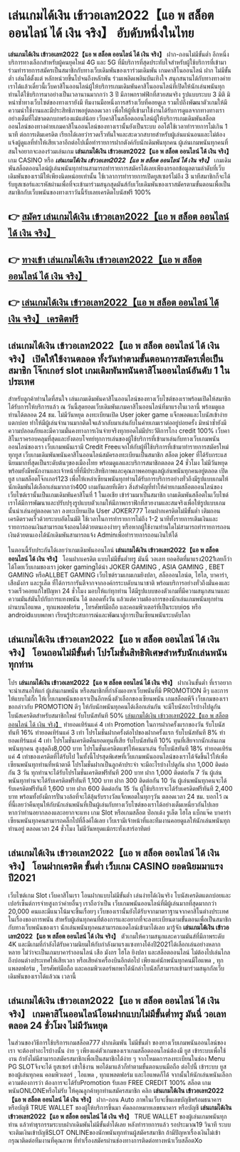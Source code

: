 # เล่นเกมได้เงิน เข้าวอเลท2022【แอ พ สล็อต ออนไลน์ ได้ เงิน จริง】  อับดับหนึ่งในไทย 

**เล่นเกมได้เงิน เข้าวอเลท2022【แอ พ สล็อต ออนไลน์ ได้ เงิน จริง】** ฝาก-ถอนไม่มีขั้นต่ำ  อีกหนึ่งบริการทางเลือกสำหรับผู้คนยุคใหม่ 4G และ 5G ที่มีบริการที่สุดประทับใจสำหรับผู้ใช้บริการที่เข้ามาร่วมทำรายการสมัครเป็นสมาชิกกับทางเว็บเดิมพันของเราร่วมเดิมพัน เกมคาสิโนออนไลน์ ฝาก ไม่มีขั้นต่ำ เล่นได้ตั้งแต่ หลักหน่วยขึ้นไปจนถึงหลักพัน ร่วมเพลิดเพลินบันเทิงใจ สนุกสนานได้กับทางทางค่ายเราได้แล้วเดี๋ยวนี้เว็บคาสิโนออนไลน์ผู้ให้บริการเกมเดิมพันคาสิโนออนไลน์ที่เปิดให้นักเล่นพนันทุกท่านได้ใช้บริการมาอย่างเป็นเวลานานมากกว่า 3 ปี มีภาพกราฟฟิกที่สวยสมจริง รูปแบบระบบ 3 มิติ
มิหนำซ้ำทางเว็บไซต์ของทางเรายังมี ทีมงานมือหนึ่งการสร้างเว็บที่คอยดูเล  รวมไปถึงพัฒนาตัวเกมให้มีความน่าใช้งานและมีประสิทธิภาพอยู่ตลอดเวลา เพื่อให้ผู้ที่เข้ามาใช้งานได้รับการดูแลจากทางทางเราอย่างเต็มที่ไม่ขาดตกบกพร่องแม้แต่น้อย เว็บคาสิโนสล็อตออนไลน์ผู้ให้บริการเกมเดิมพันสล็อตออนไลน์ของทางค่ายเกมคาสิโนออนไลน์ของทางเรานั้นยังเป็นระบบ ออโต้ใช้เวลาทำรายการไม่เกิน 1 นาที ต่อการเติมเครดิต เรียกได้เลยว่ารวดเร็วทันใจและสะดวกสบายสำหรับผู้เล่นแน่นอนและไม่ต้องแจ้งผู้ดูแลที่ทำให้เสียเวลาอีกต่อไปเมื่อทำรายการฝากตังค์กับนักเดิมพันทุกคน
ผู้เล่นเกมพนันทุกคนที่สนใจอยากจะลองร่วมเล่นเกม **เล่นเกมได้เงิน เข้าวอเลท2022【แอ พ สล็อต ออนไลน์ ได้ เงิน จริง】** เกม CASINO  หรือ ***เล่นเกมได้เงิน เข้าวอเลท2022【แอ พ สล็อต ออนไลน์ ได้ เงิน จริง】*** เกมเดิมพันสล็อตออนไลน์ผู้เล่นพนันทุกท่านสามารถทำรายการสมัครได้เลยเพียงกรอกข้อมูลตามลำดับที่เว็บเดิมพันของเรามีให้เพียงนิดหน่อยเท่านั้น ใช้เวลาการทำรายการเปิดยูสเซอร์ไม่ถึง 3 นาทีสมาชิกก็จะได้รับยูสเซอร์และรหัสผ่านเพื่อที่จะเข้ามาร่วมสนุกสุดมันส์กับเว็บเดิมพันของเราสมัครตามขั้นตอนเพื่อเป็นสมาชิกกับเว็บพนันของทางเราวันนี้รับเลยเครดิตโบนัสฟรี 100%

## 👉 [สมัคร เล่นเกมได้เงิน เข้าวอเลท2022【แอ พ สล็อต ออนไลน์ ได้ เงิน จริง】](https://archa888.com/)
## 👉 [ทางเข้า เล่นเกมได้เงิน เข้าวอเลท2022【แอ พ สล็อต ออนไลน์ ได้ เงิน จริง】](https://archa888.com/)
## 👉 [เล่นเกมได้เงิน เข้าวอเลท2022【แอ พ สล็อต ออนไลน์ ได้ เงิน จริง】 เครดิตฟรี](https://archa888.com/)

## เล่นเกมได้เงิน เข้าวอเลท2022【แอ พ สล็อต ออนไลน์ ได้ เงิน จริง】 เปิดให้ใช้งานตลอด ทั้งวันทำตามขั้นตอนการสมัครเพื่อเป็นสมาชิก โจ๊กเกอร์ slot เกมเดิมพันพนันคาสิโนออนไลน์อันดับ 1 ในประเทศ

สำหรับลูกค้าท่านใดที่สนใจ เล่นเกมเดิมพันคาสิโนออนไลน์ของทางเว็บไซต์ของเราพร้อมเปิดให้สมาชิกได้รับการให้บริการแล้ว ณ วันนี้สุดยอดเว็บเดิมพันเกมคาสิโนออนไลน์ที่มาแรงในเวลานี้ พร้อมดูแลท่านได้ตลอด 24 ชม. ไม่มีวันหยุด ลงทะเบียนเปิด User joker game แจ็กพอตและโบนัสเข้าง่ายแตกบ่อย ทำให้มีผู้เล่นจำนวนมากติดใจแล้วกลับมาเล่นกับในค่ายเกมเราต่ออยู่บ่อยครั้ง มิหนำซ้ำยังมีความปลอดภัยและมีความมั่นคงทางการเงินจ่ายจริงทุกยอดไม่มีประวัติการโกง credit 100% เว็บคาสิโนเราครอบคลุมที่สุดและยังตอบโจทย์ทุกการเล่นของผู้ใช้บริการที่เข้ามาเล่นกับทางเว็บเกมพนันออนไลน์ของเรา
เว็บเกมพนันเรามี Credit Freeแจกให้กับผู้ที่ใช้บริการที่เข้ามาทำรายการสมัครใหม่ทุกยูส เว็บเกมเดิมพันพนันคาสิโนออนไลน์สมัครลงทะเบียนเป็นสมาชิก สล็อต joker ที่ได้รับกระแสนิยมมากที่สุดเป็นระดับต้นๆของเมืองไทย พร้อมดูแลและบริการสมาชิกตลอด 24 ชั่วโมง ไม่มีวันหยุดพร้อมยังมีพนักงานและเจ้าหน้าที่ที่มีประสิทธิภาพและคุณภาพคอยดูแลผู้เล่นพนันทุกคนอยู่ตลอด เปิดยูส เกมสล็อตโจ๊กเกอร์123 เพื่อให้เหล่าเซียนพนันทุกท่านได้รับการบริการอย่างทั่วถึงมีรูปแบบเกมให้นักเดิมพันได้เลือกเล่นมากกว่า400 เกมกันเลยทีเดียว
สิ่งสำคัญที่ทำให้ค่ายเกมสล็อตออนไลน์ของเว็บไซต์เรานั้นเป็นเกมเดิมพันคาสิโนที่ 1 ในเอเชีย เข้าร่วมมาเป็นสมาชิก  เกมเดิมพันสล็อตในเว็บไซต์เราได้มีการพัฒนาและปรับปรุงรูปแบบตัวเกมให้มีภาพกราฟิกที่สวยงามและสมจริงเพื่อให้รูปแบบเกมนั้นน่าเล่นอยู่ตลอดเวลา ลงทะเบียนเปิด User JOKER777 โอนฝากเครดิตไม่มีขั้นต่ำ เติมถอน เครดิตรวดเร็วด้วยระบบอัตโนมัติ ใช้เวลาในการทำรายการไม่ถึง 1-2 นาทีทั้งรายการเติมเงินและรายการถอนเงินสามารถแจ้งถอนได้ด้วยตนเองง่ายๆ หรือหากผู้ใช้งานท่านใดไม่สามารถทำรายการถอนเงินด้วยตนเองได้นักเดิมพันสามารถแจ้ง Adminเพื่อทำรายการถอนเงินให้ได้

ในตอนนี้รับประกันได้เลยว่าเกมเดิมพันออนไลน์ **เล่นเกมได้เงิน เข้าวอเลท2022【แอ พ สล็อต ออนไลน์ ได้ เงิน จริง】** โอนฝากเครดิต แบบไม่มีขั้นต่ำทรู มันนี่ วอเลท ยอดฮิตที่มาแรง2021เลยก็ว่าได้โดยเว็บเกมของเรา joker gamingได้นำ JOKER GAMING , ASIA GAMING , EBET GAMING หรือALLBET GAMING เว็บไซต์รวมเกมเกมยิงปลา, สล็อออนไลน์ต, ไฮโล, บาคาร่า, เสือมังกร และรูเล็ต ที่ได้การการันตีจากจากองค์กรระบดับนานาชาติ พร้อมบริการอย่างทั่วถึงมั่นคงและรวดเร็วคอยแก้ไขปัญหา 24 ชั่วโมง มอบให้แก่ทุกท่าน ได้มีรูปแบบของตัวเกมที่มีความสนุกสนานและความมันส์มันไปกับการแทงพนัน ได้ ตลอดทั้งวัน แล้วแต่ความต้องการของนักเล่นเกมพนันทุกท่านผ่านบนไอแพด , ทุกแพลตฟอร์ม , โทรศัพท์มือถือ และคอมพิวเตอร์ที่เป็นระบบios หรือ androidแบบพกพา เรียนรู้ประสบการณ์และพัฒนาสู่การเป็นเซียนพนันระบดับโลก

## เล่นเกมได้เงิน เข้าวอเลท2022【แอ พ สล็อต ออนไลน์ ได้ เงิน จริง】 โอนถอนไม่มีขั้นต่ำ โปรโมชั่นสิทธิพิเศษสำหรับนักเล่นพนันทุกท่าน

โปร **เล่นเกมได้เงิน เข้าวอเลท2022【แอ พ สล็อต ออนไลน์ ได้ เงิน จริง】** ฝากเงินขั้นต่ำ ที่เราอยากจะนำเสนอให้แก่  ผู้เล่นเกมพนัน หรือสมาชิกที่กำลังมองหาเว็บพนันที่มี  PROMOTION ดีๆ และการให้แบบไม่กั๊ก ให้เว็บเกมพนันของเราเป็นอีกหนึ่งตัวเลือกของเซียนพนัน เกมสล็อตพีจี เว็บเกมของเรา ขอกล่าวกับ PROMOTION ดีๆ ให้กับนักพนันทุกคนได้เลือกเล่นกัน จะมีโบนัสอะไรบ้างไปดูกัน
โบนัสเครดิตสำหรับสมาชิกใหม่ รับโบนัสทันที 50% [เล่นเกมได้เงิน เข้าวอเลท2022【แอ พ สล็อต ออนไลน์ ได้ เงิน จริง】](https://archa888.com/) ทำยอดเทิร์นแค่ 4 เท่า
 Promotion ในการฝากครั้งแรกของวัน รับโบนัสทันที 16% ทำยอดเทิร์นแค่ 3 เท่า
โปรโมชั่นฝากครั้งต่อไปของฝากครั้งแรก รับโบนัสทันที 8% ทำยอดเทิร์นแค่ 4 เท่า
โปรโมชั่นเครดิตคืนยอดทุนที่เสีย รับโบนัสทันที 10% ทุนที่เสียจากนักเล่นเกมพนันทุกคน สูงสุดถึง8,000 บาท
โปรโมชั่นเครดิตแชร์ให้คนมาเล่น รับโบนัสทันที 18% ทำยอดเทิร์นแค่ 4 เท่าของเครดิตที่ได้รับไป
ในทั้งนี้โปรสุดพิเศษที่เว็บเกมพนันออนไลน์ของเราได้จัดขึ้นไว้ให้เพื่อเซียนพนันทุกท่านที่หน้าตาดี โปรโมชั่นฝากเป็นลูกค้าประจำ จะมีอะไรบ้างไปดูกัน
ฝาก 1,000 ติดต่อกัน 3 วัน ทุกท่านจะได้รับโปรโมชั่นเครดิตฟรีทันที 200 บาท
ฝาก 1,000 ติดต่อกัน 7 วัน ผู้เล่นพนันทุกท่านจะได้รับเครดิตฟรีทันที 1,100 บาท
ฝาก 300 ติดต่อกัน 10 วัน ผู้เล่นพนันทุกคนจะได้รับเครดิตฟรีทันที 1,600 บาท
ฝาก 600 ติดต่อกัน 15 วัน ผู้ใช้บริการจะได้รับเครดิตฟรีทันที 2,400 บาท
พร้อมทั้งยังมีการปั่นวงล้อที่จะได้ลุ้นรับรางวัลแจ็กพอตในทุกๆวัน ตลอดเวลา 24 ชม. บอกไว้ ณ ที่นี้เลยว่าคืนทุนให้กับนักเล่นพนันที่เป็นผู้เล่นกับทางเว็บไซต์ของเราได้อย่างเต็มเหนี่ยวกันไปเลย หากว่าท่านอยากลองและอยากจะแทง เกม Slot หรือเกมสล็อต ป๊อกเด้ง รูเล็ต ไฮโล แบ็กแจ๊ค บาคาร่า เซียนพนันทุกคนสามารถคลิ๊กไปที่ลิ้งค์ได้เลย เว็บเรามีเจ้าหน้าที่และทีมงานคอยดูแลให้นักเล่นพนันทุกท่านอยู่ ตลอดเวลา 24 ชั่วโมง ไม่มีวันหยุดแม้กระทั่งเสาร์อาทิตย์

## เล่นเกมได้เงิน เข้าวอเลท2022【แอ พ สล็อต ออนไลน์ ได้ เงิน จริง】 โอนฝากเครดิต ขั้นต่ำ  เว็บเกม CASINO ยอดนิยมมาแรงปี2021

เว็บไซต์เกม Slot เว็บคาสิโนเรา โอนฝากแบบไม่มีขั้นต่ำ เล่นง่ายได้เงินจริง โบนัสเครดิตแตกบ่อยและเปอร์เซ็นต์การจ่ายสูงกว่าค่ายอื่นๆ เราถือว่าเป็น เว็บเกมพนันออนไลน์ที่มีผู้เล่นมากที่สุดมากกว่า 20,000 คนและมีแนวโน้มจะขึ้นเรื่อยๆ เว็บของเรานั้นยังได้รับจากมาตราฐานจากคาสิโนต่างประเทศในเรื่องของการพนัน สำหรับผู้เล่นทุกคนที่ต้องการและอยากที่จะลงทะเบียนตามขั้นตอนเพื่อเป็นสมาชิกกับทางเว็บพนันของเรา นักเล่นพนันทุกคนสามารถแอดไลน์เข้ามาได้เลย
	มารู้จัก **เล่นเกมได้เงิน เข้าวอเลท2022【แอ พ สล็อต ออนไลน์ ได้ เงิน จริง】** ตัวเกมให้ความสนุกและความมันส์ที่มีภาพระดับ 4K และมีเกมที่กำลังได้รับความนิยมให้กับกำลังมาแรงแซงทางโค้งปี2021ได้เลือกเล่นอย่างหลากหลาย  ไม่ว่าจะเป็นเกมบาคาร่าออนไลน์ เสือ มังกร ไฮโล ยิงปลา และสล็อตออนไลน์ ไม่ต้องไปเล่นไกลถึงบ่อนต่างประเทศให้เสียเวลา หรือเสียค่าเครื่องบินอีกต่อไป เพียงแค่นักพนันทุกคนมีไอแพด , ทุกแพลตฟอร์ม , โทรศัพท์มือถือ และคอมพิวเตอร์พกพาได้นักล่าโบนัสก็สามารถเข้ามาร่วมสนุกกัลเว็บเดิมพันของเราได้แล้วณ เวลานี้

## เล่นเกมได้เงิน เข้าวอเลท2022【แอ พ สล็อต ออนไลน์ ได้ เงิน จริง】 เกมคาสิโนออนไลน์โอนฝากแบบไม่มีขั้นต่ำทรู มันนี่ วอเลทตลอด 24 ชั่วโมง ไม่มีวันหยุด

ในส่วนของวิธีการใช้บริการเกมสล็อต777 ฝากเดิมพัน ไม่มีขั้นต่ำ ของทางเว็บเกมพนันออนไลน์ของเรา จะต้องทำอะไรบ้างนั้น ง่าย ๆ เพียงแค่ตัวเกมของเราเกมสล็อตออนไลน์ต้องมี ยูส เข้าระบบเพื่อใช้งาน ถ้ายังไม่มีสามารถสมัครสมาชิกเพื่อเป็นสมาชิกได้ง่าย ๆ จากโหมดการลงทะเบียนในช่อง Menu  PG SLOTจึงจะได้ ยูสเซอร์ เข้าใช้งาน พอได้มาแล้วก็ทำตามขั้นตอนบนมือถือ ต่อไปนี้
เข้าระบบ ยูส  ของผู้เล่นทุกคน คอมพิวเตอร์ , ไอแพด , ทุกแพลตฟอร์ม และไอแพดก็ได้
จากนั้นให้นักเล่นพนันเลือกความต้องการว่า ต้องการจะได้รับPromotion รับเลย FREE CREDIT 100% สล็อต เกมพนันONLONEหรือไม่รับ
ให้คุณลูกค้าทุกท่านสมัครสมาชิก คลิก **เล่นเกมได้เงิน เข้าวอเลท2022【แอ พ สล็อต ออนไลน์ ได้ เงิน จริง】** ฝาก-ถอน Auto ภาพในเว็บจะขึ้นเลขบัญชีพร้อมธนาคาร หรือบัญชี TRUE WALLET ของผู้ให้บริการขึ้นมา
คัดลอกหมายเลขธนาคาร หรือบัญชี **เล่นเกมได้เงิน เข้าวอเลท2022【แอ พ สล็อต ออนไลน์ ได้ เงิน จริง】** TRUE WALLET ของผู้เล่นเกมพนันทุกท่าน แล้วทำธุรกรรมระบบฝากเดิมพันไม่มีขั้นต่ำได้เลย
หลังทำรายการแล้ว รอประมาณ19 วินาที ระบบจะเติมเงินเข้าบัญชีSLOT ONLINEของนักพนันทุกท่านผู้สมัครสมาชิก
ถ้ามีปัญหาเรื่องเงินไม่เข้า กรุณาติดต่อทีมงานที่คุณภาพ ที่ทำเรื่องสมัครผ่านช่องทางการติดต่อทางหน้าเว็บสล็อตXo


